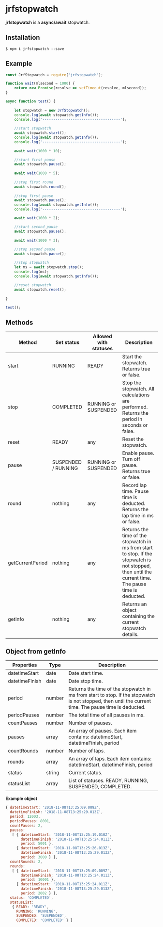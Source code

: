 # jrfstopwatch

**jrfstopwatch** is a **async/await** stopwatch.

## Installation
```
$ npm i jrfstopwatch --save
```

## Example
```js
const JrfStopwatch = require('jrfstopwatch');

function wait(mlsecond = 1000) {
    return new Promise(resolve => setTimeout(resolve, mlsecond));
}

async function test() {
    
    let stopwatch = new JrfStopwatch();
    console.log(await stopwatch.getInfo());
    console.log('------------------------------------');
    
    //start stopwatch
    await stopwatch.start();
    console.log(await stopwatch.getInfo());
    console.log('------------------------------------');
    
    await wait(1000 * 10);

    //start first pause
    await stopwatch.pause();
    
    await wait(1000 * 5);
    
    //stop first round
    await stopwatch.round();
    
    //stop first pause
    await stopwatch.pause();
    console.log(await stopwatch.getInfo());
    console.log('------------------------------------');

    await wait(1000 * 2);

    //start second pause
    await stopwatch.pause();
    
    await wait(1000 * 3);
    
    //stop second pause
    await stopwatch.pause();

    //stop stopwatch
    let ms = await stopwatch.stop();
    console.log(ms);
    console.log(await stopwatch.getInfo());
    
    //reset stopwatch
    await stopwatch.reset();
    
}

test();
```
## Methods

| Method | Set status | Allowed with statuses | Description |
|--|--|--|--|
| start | RUNNING | READY | Start the stopwatch. Returns true or false. |
| stop | COMPLETED | RUNNING or SUSPENDED | Stop the stopwatch. All calculations are performed. Returns the period in seconds or false. |
| reset | READY | any | Reset the stopwatch. |
| pause | SUSPENDED / RUNNING | RUNNING or SUSPENDED | Enable pause. Turn off pause. Returns true or false. |
| round | nothing | any | Record lap time. Pause time is deducted. Returns the lap time in ms or false. |
| getCurrentPeriod | nothing | any | Returns the time of the stopwatch in ms from start to stop. If the stopwatch is not stopped, then until the current time. The pause time is deducted. |
| getInfo | nothing | any | Returns an object containing the current stopwatch details. |

## Object from getInfo 

| Properties | Type | Description |
|--|--|--|
| datetimeStart | date | Date start time. |
| datetimeFinish | date | Date stop time. |
| period | number | Returns the time of the stopwatch in ms from start to stop. If the stopwatch is not stopped, then until the current time. The pause time is deducted. |
| periodPauses | number | The total time of all pauses in ms. |
| countPauses | number | Number of pauses. |
| pauses | array | An array of pauses. Each item contains: datetimeStart, datetimeFinish, period |
| countRounds | number | Number of laps. |
| rounds | array | An array of laps. Each item contains: datetimeStart, datetimeFinish, period |
| status | string | Current status. |
| statusList | array | List of statuses. READY, RUNNING, SUSPENDED, COMPLETED. |

**Example object**
```js
{ datetimeStart: '2018-11-08T13:25:09.009Z',
  datetimeFinish: '2018-11-08T13:25:29.013Z',
  period: 12003,
  periodPauses: 8001,
  countPauses: 2,
  pauses:
   [ { datetimeStart: '2018-11-08T13:25:19.010Z',
       datetimeFinish: '2018-11-08T13:25:24.011Z',
       period: 5001 },
     { datetimeStart: '2018-11-08T13:25:26.013Z',
       datetimeFinish: '2018-11-08T13:25:29.013Z',
       period: 3000 } ],
  countRounds: 2,
  rounds:
   [ { datetimeStart: '2018-11-08T13:25:09.009Z',
       datetimeFinish: '2018-11-08T13:25:24.011Z',
       period: 10001 },
     { datetimeStart: '2018-11-08T13:25:24.011Z',
       datetimeFinish: '2018-11-08T13:25:29.013Z',
       period: 2002 } ],
  status: 'COMPLETED',
  statusList:
   { READY: 'READY',
     RUNNING: 'RUNNING',
     SUSPENDED: 'SUSPENDED',
     COMPLETED: 'COMPLETED' } }
```

